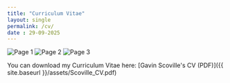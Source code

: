 ```yaml
---
title: "Curriculum Vitae"
layout: single
permalink: /cv/
date : 29-09-2025
---
```


<img src="{{ site.baseurl }}/assets/images/2025-09-24-CV/page1.png" alt="Page 1" />
<img src="{{ site.baseurl }}/assets/images/2025-09-24-CV/page2.png" alt="Page 2" />
<img src="{{ site.baseurl }}/assets/images/2025-09-24-CV/page3.png" alt="Page 3" />


You can download my Curriculum Vitae here:
[Gavin Scoville's CV (PDF)]({{ site.baseurl }}/assets/Scoville_CV.pdf)
